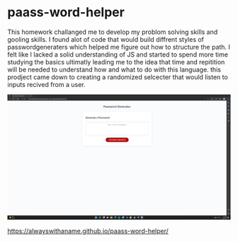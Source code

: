 # paass-word-helper

This homework challanged me to develop my problom solving skills and gooling skills. I found alot of code that would build diffrent styles of passwordgeneraters which helped me figure out how to structure the path. I felt like I lacked a solid understanding of JS and started to spend more time studying the basics ultimatly leading me to the idea that time and repitition will be needed to understand how and what to do with this language. this prodject came down to creating a randomized selcecter that would listen to inputs recived from a user. 

![alt text](/Screenshot%202022-08-19%20140530.png "screen shot of page")


https://alwayswithaname.github.io/paass-word-helper/


